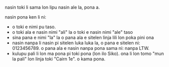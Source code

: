 nasin toki li sama lon lipu nasin ale la, pona a.

nasin pona ken li ni:
- o toki e nimi pu taso. 
- o toki ala e nasin nimi "ali" la o toki e nasin nimi "ale" taso
- sina pana e nimi "la" la o pana ala e sitelen linja lili lon poka pini ona
- nasin nanpa li nasin pi sitelen luka luka la, o pana e sitelen ni: 0123456789. o pana ala e nasin nanpa pona sama ni: nanpa LTW.
- kulupu pali li lon ma pona pi toki pona (lon ilo Siko). ona li lon tomo "mun la pali" lon linja toki "Cairn 1e". o kama pona.

